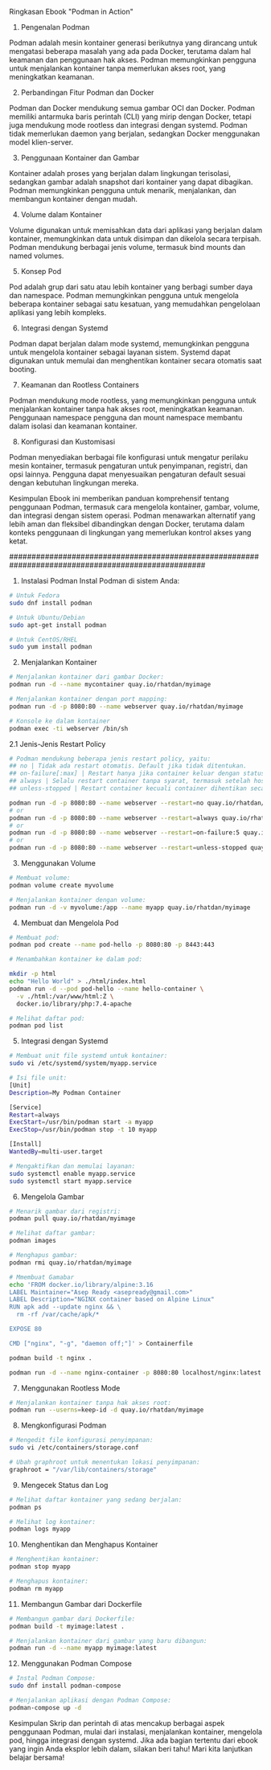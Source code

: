 Ringkasan Ebook "Podman in Action"

1. Pengenalan Podman

Podman adalah mesin kontainer generasi berikutnya yang dirancang untuk mengatasi beberapa masalah yang ada pada Docker, terutama dalam hal keamanan dan penggunaan hak akses.
Podman memungkinkan pengguna untuk menjalankan kontainer tanpa memerlukan akses root, yang meningkatkan keamanan.

2. Perbandingan Fitur Podman dan Docker

Podman dan Docker mendukung semua gambar OCI dan Docker.
Podman memiliki antarmuka baris perintah (CLI) yang mirip dengan Docker, tetapi juga mendukung mode rootless dan integrasi dengan systemd.
Podman tidak memerlukan daemon yang berjalan, sedangkan Docker menggunakan model klien-server.

3. Penggunaan Kontainer dan Gambar

Kontainer adalah proses yang berjalan dalam lingkungan terisolasi, sedangkan gambar adalah snapshot dari kontainer yang dapat dibagikan.
Podman memungkinkan pengguna untuk menarik, menjalankan, dan membangun kontainer dengan mudah.

4. Volume dalam Kontainer

Volume digunakan untuk memisahkan data dari aplikasi yang berjalan dalam kontainer, memungkinkan data untuk disimpan dan dikelola secara terpisah.
Podman mendukung berbagai jenis volume, termasuk bind mounts dan named volumes.

5. Konsep Pod

Pod adalah grup dari satu atau lebih kontainer yang berbagi sumber daya dan namespace.
Podman memungkinkan pengguna untuk mengelola beberapa kontainer sebagai satu kesatuan, yang memudahkan pengelolaan aplikasi yang lebih kompleks.

6. Integrasi dengan Systemd

Podman dapat berjalan dalam mode systemd, memungkinkan pengguna untuk mengelola kontainer sebagai layanan sistem.
Systemd dapat digunakan untuk memulai dan menghentikan kontainer secara otomatis saat booting.

7. Keamanan dan Rootless Containers

Podman mendukung mode rootless, yang memungkinkan pengguna untuk menjalankan kontainer tanpa hak akses root, meningkatkan keamanan.
Penggunaan namespace pengguna dan mount namespace membantu dalam isolasi dan keamanan kontainer.

8. Konfigurasi dan Kustomisasi

Podman menyediakan berbagai file konfigurasi untuk mengatur perilaku mesin kontainer, termasuk pengaturan untuk penyimpanan, registri, dan opsi lainnya.
Pengguna dapat menyesuaikan pengaturan default sesuai dengan kebutuhan lingkungan mereka.

Kesimpulan Ebook ini memberikan panduan komprehensif tentang penggunaan Podman, termasuk cara mengelola kontainer, gambar, volume, dan integrasi dengan sistem operasi. Podman menawarkan alternatif yang lebih aman dan fleksibel dibandingkan dengan Docker, terutama dalam konteks penggunaan di lingkungan yang memerlukan kontrol akses yang ketat.

####################################################################################################

1. Instalasi Podman
   Instal Podman di sistem Anda:

```sh
# Untuk Fedora
sudo dnf install podman

# Untuk Ubuntu/Debian
sudo apt-get install podman

# Untuk CentOS/RHEL
sudo yum install podman
```

2. Menjalankan Kontainer

```sh
# Menjalankan kontainer dari gambar Docker:
podman run -d --name mycontainer quay.io/rhatdan/myimage

# Menjalankan kontainer dengan port mapping:
podman run -d -p 8080:80 --name webserver quay.io/rhatdan/myimage

# Konsole ke dalam kontainer
podman exec -ti webserver /bin/sh
```

2.1 Jenis-Jenis Restart Policy

```sh
# Podman mendukung beberapa jenis restart policy, yaitu:
## no | Tidak ada restart otomatis. Default jika tidak ditentukan.
## on-failure[:max] | Restart hanya jika container keluar dengan status error (non-zero exit code). Opsi :max opsional untuk membatasi jumlah percobaan restart.
## always | Selalu restart container tanpa syarat, termasuk setelah host reboot.
## unless-stopped | Restart container kecuali container dihentikan secara manual oleh pengguna.

podman run -d -p 8080:80 --name webserver --restart=no quay.io/rhatdan/myimage
# or
podman run -d -p 8080:80 --name webserver --restart=always quay.io/rhatdan/myimage
# or
podman run -d -p 8080:80 --name webserver --restart=on-failure:5 quay.io/rhatdan/myimage
# or
podman run -d -p 8080:80 --name webserver --restart=unless-stopped quay.io/rhatdan/myimage
```

3. Menggunakan Volume

```sh
# Membuat volume:
podman volume create myvolume

# Menjalankan kontainer dengan volume:
podman run -d -v myvolume:/app --name myapp quay.io/rhatdan/myimage
```

4. Membuat dan Mengelola Pod

```sh
# Membuat pod:
podman pod create --name pod-hello -p 8080:80 -p 8443:443

# Menambahkan kontainer ke dalam pod:

mkdir -p html
echo "Hello World" > ./html/index.html
podman run -d --pod pod-hello --name hello-container \
  -v ./html:/var/www/html:Z \
  docker.io/library/php:7.4-apache

# Melihat daftar pod:
podman pod list
```

5. Integrasi dengan Systemd

```sh
# Membuat unit file systemd untuk kontainer:
sudo vi /etc/systemd/system/myapp.service

# Isi file unit:
[Unit]
Description=My Podman Container

[Service]
Restart=always
ExecStart=/usr/bin/podman start -a myapp
ExecStop=/usr/bin/podman stop -t 10 myapp

[Install]
WantedBy=multi-user.target

# Mengaktifkan dan memulai layanan:
sudo systemctl enable myapp.service
sudo systemctl start myapp.service
```

6. Mengelola Gambar

```sh
# Menarik gambar dari registri:
podman pull quay.io/rhatdan/myimage

# Melihat daftar gambar:
podman images

# Menghapus gambar:
podman rmi quay.io/rhatdan/myimage

# Mmembuat Gamabar
echo 'FROM docker.io/library/alpine:3.16
LABEL Maintainer="Asep Ready <asepready@gmail.com>"
LABEL Description="NGINX container based on Alpine Linux"
RUN apk add --update nginx && \
  rm -rf /var/cache/apk/*

EXPOSE 80

CMD ["nginx", "-g", "daemon off;"]' > Containerfile

podman build -t nginx .

podman run -d --name nginx-container -p 8080:80 localhost/nginx:latest
```

7. Menggunakan Rootless Mode

```sh
# Menjalankan kontainer tanpa hak akses root:
podman run --userns=keep-id -d quay.io/rhatdan/myimage
```

8. Mengkonfigurasi Podman

```sh
# Mengedit file konfigurasi penyimpanan:
sudo vi /etc/containers/storage.conf

# Ubah graphroot untuk menentukan lokasi penyimpanan:
graphroot = "/var/lib/containers/storage"
```

9. Mengecek Status dan Log

```sh
# Melihat daftar kontainer yang sedang berjalan:
podman ps

# Melihat log kontainer:
podman logs myapp
```

10. Menghentikan dan Menghapus Kontainer

```sh
# Menghentikan kontainer:
podman stop myapp

# Menghapus kontainer:
podman rm myapp
```

11. Membangun Gambar dari Dockerfile

```sh
# Membangun gambar dari Dockerfile:
podman build -t myimage:latest .

# Menjalankan kontainer dari gambar yang baru dibangun:
podman run -d --name myapp myimage:latest
```

12. Menggunakan Podman Compose

```sh
# Instal Podman Compose:
sudo dnf install podman-compose

# Menjalankan aplikasi dengan Podman Compose:
podman-compose up -d
```

Kesimpulan
Skrip dan perintah di atas mencakup berbagai aspek penggunaan Podman, mulai dari instalasi, menjalankan kontainer, mengelola pod, hingga integrasi dengan systemd. Jika ada bagian tertentu dari ebook yang ingin Anda eksplor lebih dalam, silakan beri tahu! Mari kita lanjutkan belajar bersama!
